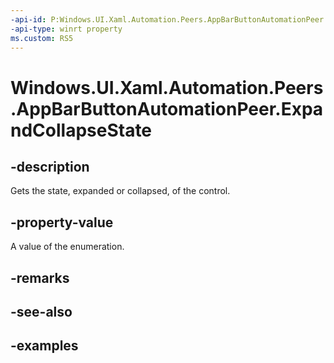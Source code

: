 ```yaml
---
-api-id: P:Windows.UI.Xaml.Automation.Peers.AppBarButtonAutomationPeer.ExpandCollapseState
-api-type: winrt property
ms.custom: RS5
---
```


<!-- Property syntax.
public ExpandCollapseState ExpandCollapseState { get; }
-->

# Windows.UI.Xaml.Automation.Peers.AppBarButtonAutomationPeer.ExpandCollapseState

## -description

Gets the state, expanded or collapsed, of the control.



## -property-value

A value of the enumeration.

## -remarks

## -see-also

## -examples
